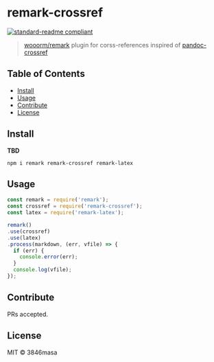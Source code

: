# remark-crossref

[![standard-readme compliant](https://img.shields.io/badge/standard--readme-OK-green.svg?style=flat-square)](https://github.com/RichardLitt/standard-readme)

> [wooorm/remark] plugin for corss-references inspired of [pandoc-crossref]

[wooorm/remark]: https://github.com/wooorm/remark
[pandoc-crossref]: https://github.com/lierdakil/pandoc-crossref

## Table of Contents

- [Install](#install)
- [Usage](#usage)
- [Contribute](#contribute)
- [License](#license)

## Install

**TBD**

```
npm i remark remark-crossref remark-latex
```

## Usage

```js
const remark = require('remark');
const crossref = require('remark-crossref');
const latex = require('remark-latex');

remark()
.use(crossref)
.use(latex)
.process(markdown, (err, vfile) => {
  if (err) {
    console.error(err);
  }
  console.log(vfile);
});
```

## Contribute

PRs accepted.

## License

MIT © 3846masa
